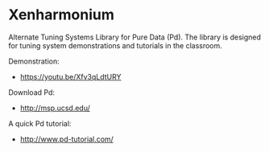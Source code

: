 # Xenharmonium
Alternate Tuning Systems Library for Pure Data (Pd). The library is designed for tuning system demonstrations and tutorials in the classroom.

Demonstration: 
- https://youtu.be/Xfv3qLdtURY

Download Pd:
- http://msp.ucsd.edu/

A quick Pd tutorial:
- http://www.pd-tutorial.com/

